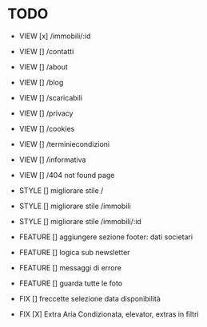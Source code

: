# TODO

- VIEW [x] /immobili/:id 
- VIEW [] /contatti
- VIEW [] /about
- VIEW [] /blog
- VIEW [] /scaricabili
- VIEW [] /privacy
- VIEW [] /cookies
- VIEW [] /terminiecondizioni
- VIEW [] /informativa
- VIEW [] /404 not found page
- STYLE [] migliorare stile /
- STYLE [] migliorare stile /immobili
- STYLE [] migliorare stile /immobili/:id
- FEATURE [] aggiungere sezione footer: dati societari
- FEATURE [] logica sub newsletter
- FEATURE [] messaggi di errore
- FEATURE [] guarda tutte le foto
- FIX [] freccette selezione data disponibilità


- FIX [X] Extra Aria Condizionata, elevator, extras in filtri